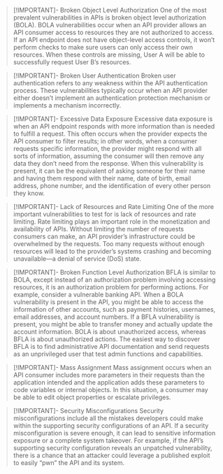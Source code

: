 > [!IMPORTANT]- Broken Object Level Authorization
> One of the most prevalent vulnerabilities in APIs is broken object level authorization (BOLA). BOLA vulnerabilities occur when an API provider allows an API consumer access to resources they are not authorized to access. If an API endpoint does not have object-level access controls, it won’t perform checks to make sure users can only access their own resources. When these controls are missing, User A will be able to successfully request User B’s resources.

> [!IMPORTANT]- Broken User Authentication
> Broken user authentication refers to any weakness within the API authentication process. These vulnerabilities typically occur when an API provider either doesn’t implement an authentication protection mechanism or implements a mechanism incorrectly.

> [!IMPORTANT]- Excessive Data Exposure
> Excessive data exposure is when an API endpoint responds with more information than is needed to fulfill a request. This often occurs when the provider expects the API consumer to filter results; in other words, when a consumer requests specific information, the provider might respond with all sorts of information, assuming the consumer will then remove any data they don’t need from the response. When this vulnerability is present, it can be the equivalent of asking someone for their name and having them respond with their name, date of birth, email address, phone number, and the identification of every other person they know.

> [!IMPORTANT]- Lack of Resources and Rate Limiting
> One of the more important vulnerabilities to test for is lack of resources and rate limiting. Rate limiting plays an important role in the monetization and availability of APIs. Without limiting the number of requests consumers can make, an API provider’s infrastructure could be overwhelmed by the requests. Too many requests without enough resources will lead to the provider’s systems crashing and becoming unavailable—a denial of service (DoS) state.

> [!IMPORTANT]- Broken Function Level Authorization
> BFLA is similar to BOLA, except instead of an authorization problem involving accessing resources, it is an authorization problem for performing actions. For example, consider a vulnerable banking API. When a BOLA vulnerability is present in the API, you might be able to access the information of other accounts, such as payment histories, usernames, email addresses, and account numbers. If a BFLA vulnerability is present, you might be able to transfer money and actually update the account information. BOLA is about unauthorized access, whereas BFLA is about unauthorized actions.
> The easiest way to discover BFLA is to find administrative API documentation and send requests as an unprivileged user that test admin functions and capabilities.

> [!IMPORTANT]- Mass Assignment
> Mass assignment occurs when an API consumer includes more parameters in their requests than the application intended and the application adds these parameters to code variables or internal objects. In this situation, a consumer may be able to edit object properties or escalate privileges.

> [!IMPORTANT]- Security Misconfigurations
> Security misconfigurations include all the mistakes developers could make within the supporting security configurations of an API. If a security misconfiguration is severe enough, it can lead to sensitive information exposure or a complete system takeover. For example, if the API’s supporting security configuration reveals an unpatched vulnerability, there is a chance that an attacker could leverage a published exploit to easily “pwn” the API and its system.





 




